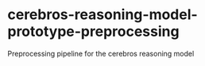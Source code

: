 # cerebros-reasoning-model-prototype-preprocessing
Preprocessing pipeline for the cerebros reasoning model
